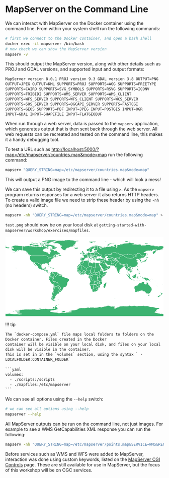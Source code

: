 # MapServer on the Command Line

We can interact with MapServer on the Docker container using the command line. From within your system shell run the following commands:

```bash
# first we connect to the Docker container, and open a bash shell
docker exec -it mapserver /bin/bash
# now check we can show the MapServer version
mapserv -v
```

This should output the MapServer version, along with other details such as PROJ and GDAL versions, and supported input and output formats:

```
MapServer version 8.0.1 PROJ version 9.3 GDAL version 3.8 OUTPUT=PNG OUTPUT=JPEG OUTPUT=KML SUPPORTS=PROJ SUPPORTS=AGG SUPPORTS=FREETYPE 
SUPPORTS=CAIRO SUPPORTS=SVG_SYMBOLS SUPPORTS=RSVG SUPPORTS=ICONV SUPPORTS=FRIBIDI SUPPORTS=WMS_SERVER SUPPORTS=WMS_CLIENT 
SUPPORTS=WFS_SERVER SUPPORTS=WFS_CLIENT SUPPORTS=WCS_SERVER SUPPORTS=SOS_SERVER SUPPORTS=OGCAPI_SERVER SUPPORTS=FASTCGI 
SUPPORTS=GEOS SUPPORTS=PBF INPUT=JPEG INPUT=POSTGIS INPUT=OGR INPUT=GDAL INPUT=SHAPEFILE INPUT=FLATGEOBUF
```

When run through a web server, data is passed to the `mapserv` application, which generates output that is then sent back through the web server.
All web requests can be recreated and tested on the command line, this makes it a handy debugging tool. 

To test a URL such as <http://localhost:5000/?map=/etc/mapserver/countries.map&mode=map> run the following command:

```bash
mapserv "QUERY_STRING=map=/etc/mapserver/countries.map&mode=map"
```

This will output a PNG image to the command line - which will look a mess!

We can save this output by redirecting it to a file using `>`. 
As the `mapserv` program returns responses for a web server it also returns HTTP headers. To create a valid image file we need to strip these
header by using the `-nh` (no headers) switch.

```bash
mapserv -nh "QUERY_STRING=map=/etc/mapserver/countries.map&mode=map" > /etc/mapserver/test.png
```

`test.png` should now be on your local disk at `getting-started-with-mapserver/workshop/exercises/mapfiles`.

![Test output generated at the command line](../assets/images/command-line-test.png "Test Output")

!!! tip

    The `docker-compose.yml` file maps local folders to folders on the Docker container. Files created in the Docker
    container will be visible on your local disk, and files on your local disk will be visible in the container.
    This is set in in the `volumes` section, using the syntax ` - LOCALFOLDER:CONTAINER_FOLDER`

    ```yaml
    volumes:
      - ./scripts:/scripts
      - ./mapfiles:/etc/mapserver
    ```

We can see all options using the `--help` switch:

```bash
# we can see all options using --help
mapserver --help
```

All MapServer outputs can be run on the command line, not just images. For example to see a WMS GetCapabilities XML response you can run the following:

```bash
mapserv -nh "QUERY_STRING=map=/etc/mapserver/points.map&SERVICE=WMS&REQUEST=GetCapabilities"
```

Before services such as WMS and WFS were added to MapServer, interaction was done using custom keywords, listed on the
[MapServer CGI Controls](https://mapserver.org/cgi/controls.html) page. These are still available for use in MapServer, but the focus of this workshop
will be on OGC services.
